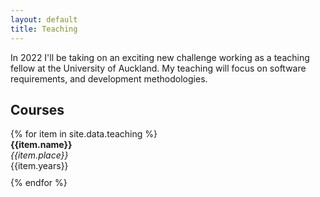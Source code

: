 ```yaml
---
layout: default
title: Teaching
---
```

In 2022 I'll be taking on an exciting new challenge working as a teaching fellow at the University of Auckland. My teaching will focus on software requirements, and development methodologies.<br>

<h2 class="text-primary">Courses</h2>
{% for item in site.data.teaching %}
  <div style="padding-bottom: 10px"> <b>{{item.name}}</b><br>
  <i>{{item.place}}</i><br>
  {{item.years}}</div>
{% endfor %}